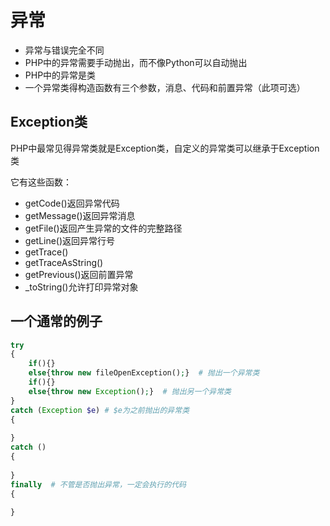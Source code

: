 # 异常

* 异常与错误完全不同
* PHP中的异常需要手动抛出，而不像Python可以自动抛出
* PHP中的异常是类
* 一个异常类得构造函数有三个参数，消息、代码和前置异常（此项可选）

## Exception类

PHP中最常见得异常类就是Exception类，自定义的异常类可以继承于Exception类

它有这些函数：

* getCode()返回异常代码
* getMessage()返回异常消息
* getFile()返回产生异常的文件的完整路径
* getLine()返回异常行号
* getTrace()
* getTraceAsString()
* getPrevious()返回前置异常
* _toString()允许打印异常对象

## 一个通常的例子

````php
try
{
    if(){}
    else{throw new fileOpenException();}  # 抛出一个异常类
    if(){}
    else{throw new Exception();}  # 抛出另一个异常类
}
catch (Exception $e) # $e为之前抛出的异常类
{
    
}
catch ()
{
    
}
finally  # 不管是否抛出异常，一定会执行的代码
{
    
}
````

